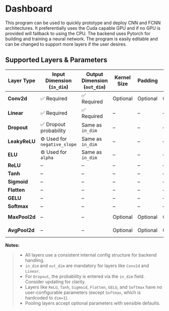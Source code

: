 # Dashboard
This program can be used to quickly prototype and deploy CNN and FCNN architectures. It preferentially uses the Cuda capable GPU and if no GPU is provided will fallback to using the CPU. The backend uses Pytorch for building and training a neural network. The program is easily editable and can be changed to support more layers if the user desires. 

## Supported Layers & Parameters

| Layer Type        | Input Dimension (`in_dim`) | Output Dimension (`out_dim`) | Kernel Size | Padding | Stride | Extra Parameters | Defaults |
|------------------|----------------------------|-----------------------------|-------------|---------|--------|-----------------|-----------|
| **Conv2d**       | ✅ Required                | ✅ Required                 | Optional    | Optional | Optional | `bias` (bool)   | `kernel=3`, `padding=1`, `stride=1`, `bias=True` |
| **Linear**       | ✅ Required                | ✅ Required                 | –           | –       | –      | –               | None |
| **Dropout**      | ✅ Dropout probability     | Same as `in_dim`            | –           | –       | –      | –               | Provide probability (e.g., `0.5`) |
| **LeakyReLU**    | ⚙️ Used for `negative_slope` | Same as `in_dim`            | –           | –       | –      | `negative_slope` (float) | `negative_slope=0.01` |
| **ELU**          | ⚙️ Used for `alpha`       | Same as `in_dim`            | –           | –       | –      | `alpha` (float)         | `alpha=1.0` |
| **ReLU**         | –                          | –                           | –           | –       | –      | –               | No parameters |
| **Tanh**         | –                          | –                           | –           | –       | –      | –               | No parameters |
| **Sigmoid**      | –                          | –                           | –           | –       | –      | –               | No parameters |
| **Flatten**      | –                          | –                           | –           | –       | –      | –               | No parameters |
| **GELU**         | –                          | –                           | –           | –       | –      | –               | No parameters |
| **Softmax**      | –                          | –                           | –           | –       | –      | `dim=1`         | Hardcoded: `dim=1` |
| **MaxPool2d**    | –                          | –                           | Optional    | Optional | Optional | –               | `kernel=2`, `padding=0`, `stride=2` |
| **AvgPool2d**    | –                          | –                           | Optional    | Optional | Optional | –               | `kernel=2`, `padding=0`, `stride=2` |

**Notes:**  
> - All layers use a consistent internal config structure for backend handling.  
> - `in_dim` and `out_dim` are mandatory for layers like `Conv2d` and `Linear`.  
> - For `Dropout`, the probability is entered via the `in_dim` field. Consider updating for clarity.  
> - Layers like `ReLU`, `Tanh`, `Sigmoid`, `Flatten`, `GELU`, and `Softmax` have no user-configurable parameters (except `Softmax`, which is hardcoded to `dim=1`).  
> - Pooling layers accept optional parameters with sensible defaults.


